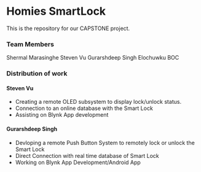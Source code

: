 # Homies SmartLock
This is the repository for our CAPSTONE project.
### Team Members
Shermal Marasinghe
Steven Vu
Gurarshdeep Singh
Elochuwku BOC
### Distribution of work
#### Steven Vu  
+ Creating a remote OLED subsystem to display lock/unlock status.  
+ Connection to an online database with the Smart Lock  
+ Assisting on Blynk App development  
#### Gurarshdeep Singh
+ Devloping a remote Push Button System to remotely lock or unlock the Smart Lock
+ Direct Connection with real time database of Smart Lock
+ Working on Blynk App Development/Android App
